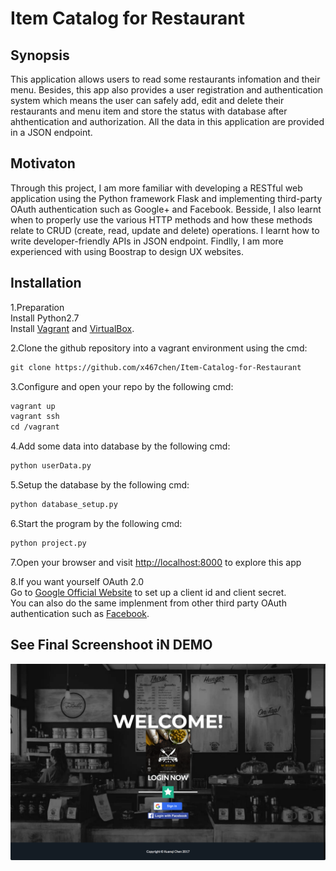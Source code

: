 # Item Catalog for Restaurant

## Synopsis
This application allows users to read some restaurants infomation and their menu. Besides, this app also provides a user registration and authentication system which means the user can safely add, edit and delete their restaurants and menu item and store the status with database after ahthentication and authorization. All the data in this application are provided in a JSON endpoint.


## Motivaton
Through this project, I am more familiar with developing a RESTful web application using the Python framework Flask and implementing third-party OAuth authentication such as Google+ and Facebook. Besside, I also learnt when to properly use the various HTTP methods and how these methods relate to CRUD (create, read, update and delete) operations. I learnt how to write developer-friendly APIs in JSON endpoint. Findlly, I am more experienced with using Boostrap to design UX websites.



## Installation
1.Preparation<br />
Install Python2.7<br />
Install [Vagrant](https://www.vagrantup.com/) and [VirtualBox](https://www.virtualbox.org/wiki/Download_Old_Builds_5_1).<br />

2.Clone the github repository into a vagrant environment using the cmd:
``` xml
git clone https://github.com/x467chen/Item-Catalog-for-Restaurant
```
3.Configure and open your repo by the following cmd:
``` xml
vagrant up
vagrant ssh
cd /vagrant
```
4.Add some data into database by the following cmd:
``` xml
python userData.py
```

5.Setup the database by the following cmd:
``` xml
python database_setup.py
```

6.Start the program by the following cmd:
``` xml
python project.py
```

7.Open your browser and visit [http://localhost:8000](http://localhost:8000) to explore this app<br />

8.If you want yourself OAuth 2.0<br />
Go to [Google Official Website](http://console.developers.google.com) to set up a client id and client secret.<br />
You can also do the same implenment from other third party OAuth authentication such as [Facebook](https://developers.facebook.com/).

## See Final Screenshoot iN DEMO
![Alt text](https://github.com/x467chen/Item-Catalog-for-Restaurant/blob/master/Login.jpg "Optional title")
